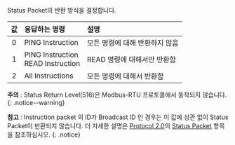 Status Packet의 반환 방식을 결정합니다.

| 값   | 응답하는 명령                          | 설명                           |
| :--: | :------------------------------------- | :----------------------------- |
| 0    | PING Instruction                       | 모든 명령에 대해 반환하지 않음 |
| 1    | PING Instruction<br />READ Instruction | READ 명령에 대해서만 반환함    |
| 2    | All Instructions                       | 모든 명령에 대해서 반환함      |

**주의** : Status Return Level(516)은 Modbus-RTU 프로토콜에서 동작되지 않습니다.   
{: .notice--warning}

**참고** : Instruction packet 의 ID가  Broadcast ID 인 경우는 이 값에 상관 없이 Status Packet이 반환되지 않습니다. 더 자세한 설명은 [Protocol 2.0]의 [Status Packet] 항목을 참조하심시오.
{: .notice}

[Status Packet]: /docs/kr/dxl/protocol2/#status-packet
[Protocol 2.0]: /docs/kr/dxl/protocol2/#status-packet
